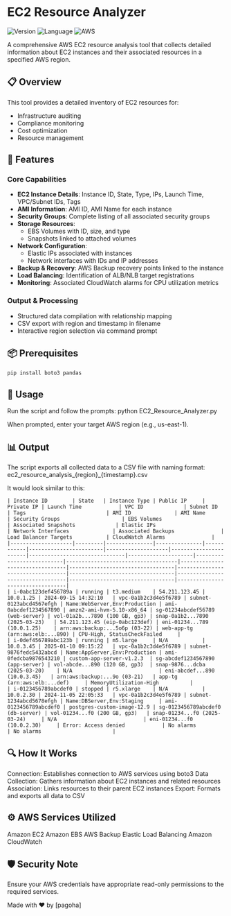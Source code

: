 # EC2 Resource Analyzer

![Version](https://img.shields.io/badge/version-Jan%202025-blue)
![Language](https://img.shields.io/badge/language-Python-green)
![AWS](https://img.shields.io/badge/AWS-EC2%20Analysis-orange)

A comprehensive AWS EC2 resource analysis tool that collects detailed information about EC2 instances and their associated resources in a specified AWS region.

## 📋 Overview

This tool provides a detailed inventory of EC2 resources for:
- Infrastructure auditing
- Compliance monitoring
- Cost optimization
- Resource management

## 🚀 Features

### Core Capabilities

- **EC2 Instance Details**: Instance ID, State, Type, IPs, Launch Time, VPC/Subnet IDs, Tags
- **AMI Information**: AMI ID, AMI Name for each instance
- **Security Groups**: Complete listing of all associated security groups
- **Storage Resources**: 
  - EBS Volumes with ID, size, and type
  - Snapshots linked to attached volumes
- **Network Configuration**:
  - Elastic IPs associated with instances
  - Network interfaces with IDs and IP addresses
- **Backup & Recovery**: AWS Backup recovery points linked to the instance
- **Load Balancing**: Identification of ALB/NLB target registrations
- **Monitoring**: Associated CloudWatch alarms for CPU utilization metrics

### Output & Processing

- Structured data compilation with relationship mapping
- CSV export with region and timestamp in filename
- Interactive region selection via command prompt

## 📦 Prerequisites

```bash
pip install boto3 pandas
```

## 🔧 Usage

Run the script and follow the prompts:
python EC2_Resource_Analyzer.py

When prompted, enter your target AWS region (e.g., us-east-1).

## 📊 Output
The script exports all collected data to a CSV file with naming format:
ec2_resource_analysis_{region}_{timestamp}.csv

It would look similar to this:
```
| Instance ID        | State   | Instance Type | Public IP     | Private IP | Launch Time            | VPC ID             | Subnet ID            | Tags                          | AMI ID              | AMI Name                  | Security Groups                    | EBS Volumes                      | Associated Snapshots             | Elastic IPs                      | Network Interfaces              | Associated Backups               | Load Balancer Targets           | CloudWatch Alarms               |
|--------------------|---------|---------------|---------------|------------|------------------------|--------------------|-----------------------|-------------------------------|---------------------|---------------------------|------------------------------------|---------------------------------|----------------------------------|----------------------------------|----------------------------------|----------------------------------|----------------------------------|----------------------------------|
| i-0abc123def456789a | running | t3.medium    | 54.211.123.45 | 10.0.1.25 | 2024-09-15 14:32:10   | vpc-0a1b2c3d4e5f6789 | subnet-0123abcd4567efgh | Name:WebServer,Env:Production | ami-0abcdef1234567890 | amzn2-ami-hvm-5.10-x86_64 | sg-01234abcdef56789 (web-server) | vol-01a2b...7890 (100 GB, gp3) | snap-0a1b2...7890 (2025-03-23)   | 54.211.123.45 (eip-0abc123def) | eni-01234...789 (10.0.1.25)    | arn:aws:backup:...5o6p (03-22) | web-app-tg (arn:aws:elb:...890) | CPU-High, StatusCheckFailed     |
| i-0def456789abc123b | running | m5.large     | N/A           | 10.0.3.45 | 2025-01-10 09:15:22   | vpc-0a1b2c3d4e5f6789 | subnet-9876fedc5432abcd | Name:AppServer,Env:Production | ami-0fedcba9876543210 | custom-app-server-v1.2.3  | sg-abcdef1234567890 (app-server) | vol-abcde...890 (120 GB, gp3)  | snap-9876...dcba (2025-03-20)    | N/A                            | eni-abcdef...890 (10.0.3.45)   | arn:aws:backup:...9o (03-21)   | app-tg (arn:aws:elb:...def)     | MemoryUtilization-High          |
| i-0123456789abcdef0 | stopped | r5.xlarge    | N/A           | 10.0.2.30 | 2024-11-05 22:05:33   | vpc-0a1b2c3d4e5f6789 | subnet-1234abcd5678efgh | Name:DBServer,Env:Staging     | ami-0123456789abcdef0 | postgres-custom-image-12.9 | sg-0123456789abcdef0 (db-server) | vol-01234...f0 (200 GB, gp3)   | snap-01234...f0 (2025-03-24)     | N/A                            | eni-01234...f0 (10.0.2.30)     | Error: Access denied            | No alarms                       | No alarms                       |

```

## 🔍 How It Works
Connection: Establishes connection to AWS services using boto3
Data Collection: Gathers information about EC2 instances and related resources
Association: Links resources to their parent EC2 instances
Export: Formats and exports all data to CSV

## ⚙️ AWS Services Utilized
Amazon EC2
Amazon EBS
AWS Backup
Elastic Load Balancing
Amazon CloudWatch

## 🛡️ Security Note
Ensure your AWS credentials have appropriate read-only permissions to the required services.

Made with ❤️ by [pagoha]
